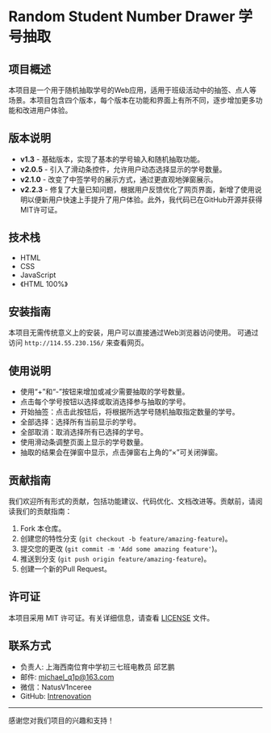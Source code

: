 # Random Student Number Drawer 学号抽取

## 项目概述

本项目是一个用于随机抽取学号的Web应用，适用于班级活动中的抽签、点人等场景。本项目包含四个版本，每个版本在功能和界面上有所不同，逐步增加更多功能和改进用户体验。

## 版本说明

- **v1.3** - 基础版本，实现了基本的学号输入和随机抽取功能。
- **v2.0.5** - 引入了滑动条控件，允许用户动态选择显示的学号数量。
- **v2.1.0** - 改变了中签学号的展示方式，通过更直观地弹窗展示。
- **v2.2.3** - 修复了大量已知问题，根据用户反馈优化了网页界面，新增了使用说明以便新用户快速上手提升了用户体验。此外，我代码已在GitHub开源并获得MIT许可证。

## 技术栈

- HTML
- CSS
- JavaScript
- 《HTML 100%》

## 安装指南

本项目无需传统意义上的安装，用户可以直接通过Web浏览器访问使用。
可通过访问 `http://114.55.230.156/` 来查看网页。

## 使用说明

- 使用“+”和“-”按钮来增加或减少需要抽取的学号数量。
- 点击每个学号按钮以选择或取消选择参与抽取的学号。
- 开始抽签：点击此按钮后，将根据所选学号随机抽取指定数量的学号。
- 全部选择：选择所有当前显示的学号。
- 全部取消：取消选择所有已选择的学号。
- 使用滑动条调整页面上显示的学号数量。
- 抽取的结果会在弹窗中显示，点击弹窗右上角的“×”可关闭弹窗。

## 贡献指南

我们欢迎所有形式的贡献，包括功能建议、代码优化、文档改进等。贡献前，请阅读我们的贡献指南：

1. Fork 本仓库。
2. 创建您的特性分支 (`git checkout -b feature/amazing-feature`)。
3. 提交您的更改 (`git commit -m 'Add some amazing feature'`)。
4. 推送到分支 (`git push origin feature/amazing-feature`)。
5. 创建一个新的Pull Request。

## 许可证

本项目采用 MIT 许可证。有关详细信息，请查看 [LICENSE](LICENSE) 文件。

## 联系方式

- 负责人: 上海西南位育中学初三七班电教员 邱艺鹏
- 邮件: michael_q1p@163.com
- 微信：NatusV1nceree
- GitHub: [Intrenovation](https://github.com/Intrenovation)

---

感谢您对我们项目的兴趣和支持！

